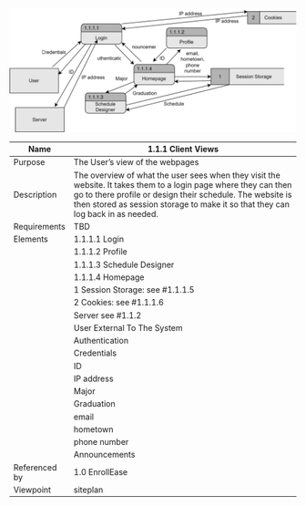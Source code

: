 
![DFD](TeamThreeFiles/DFD%20Client%20Views.drawio.svg)


| Name | 1.1.1 Client Views |
| ----------- | ----------- |
| Purpose | The User’s view of the webpages |
| Description | The overview of what the user sees when they visit the website. It takes them to a login page where they can then go to there profile or design their schedule. The website is then stored as session storage to make it so that they can log back in as needed.  |
| Requirements | TBD |
| Elements | 1.1.1.1 Login |
|          | 1.1.1.2 Profile|
|          | 1.1.1.3 Schedule Designer |
|          | 1.1.1.4 Homepage|
|          | 1 Session Storage: see #1.1.1.5|
|          | 2 Cookies: see #1.1.1.6|
|          | Server see #1.1.2|
|          | User External To The System|
|          | Authentication|
|          | Credentials|
|          | ID|
|          | IP address|
|          | Major|
|          | Graduation|
|          | email|
|          | hometown|
|          | phone number|
|          | Announcements|
| Referenced by | 1.0 EnrollEase  |
| Viewpoint | siteplan |
